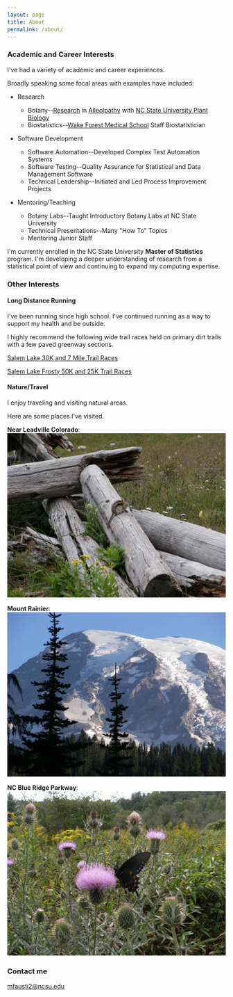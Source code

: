 ```yaml
---
layout: page
title: About
permalink: /about/
---
```



### Academic and Career Interests 

I've had a variety of academic and career experiences.  

Broadly speaking some focal areas with examples have included: 

* Research  
    + Botany--[Research](https://scholar.google.com/citations?view_op=view_citation&hl=en&user=yS4zCZkAAAAJ&cstart=20&pagesize=80&citation_for_view=yS4zCZkAAAAJ:SP6oXDckpogC) in [Alleolpathy](https://en.wikipedia.org/wiki/Allelopathy)  with [NC State University Plant Biology](https://cals.ncsu.edu/plant-and-microbial-biology/about/)
    + Biostatistics--[Wake Forest Medical School](https://school.wakehealth.edu/Departments/Biostatistics-and-Data-Science) Staff Biostatistician  

* Software Development  
    + Software Automation--Developed Complex Test Automation Systems
    + Software Testing--Quality Assurance for Statistical and Data Management Software
    + Technical Leadership--Initiated and Led Process Improvement Projects

* Mentoring/Teaching
    + Botany Labs--Taught Introductory Botany Labs at NC State University
    + Technical Presentations--Many "How To" Topics
    + Mentoring Junior Staff


I'm currently enrolled in the NC State University **Master of Statistics** program.  I'm developing a deeper understanding of research from a statistical point of view and continuing to expand my computing expertise.


### Other Interests

#### Long Distance Running

I've been running since high school.  I've continued running as a way to support my health and be outside.

I highly recommend the following wide trail races held on primary dirt trails with a few paved greenway sections.

[Salem Lake 30K and 7 Mile Trail Races](https://runsignup.com/Race/NC/WinstonSalem/SalemLake30kand7mileTrailRuns)

[Salem Lake Frosty 50K and 25K Trail Races](https://runsignup.com/Race/NC/WinstonSalem/SalemLakeshoreFrostyFifty50k25kand50kRelay)


#### Nature/Travel

I enjoy traveling and visiting natural areas.

Here are some places I've visited.

**Near Leadville Colorado**: ![](/images/DSCF1412.JPG)

**Mount Rainier**: ![](/images/MtRanier.jpg) 

**NC Blue Ridge Parkway**: ![](/images/ParkWayButterfly.jpg) 

### Contact me

[mfausti2@ncsu.edu](mailto:mfausti2@ncsu.edu)
